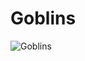 # Goblins
![Goblins](https://github.com/SegoleneH/Goblins/assets/135127507/6da5b079-c356-43c8-9d25-f704aa20ba46)
